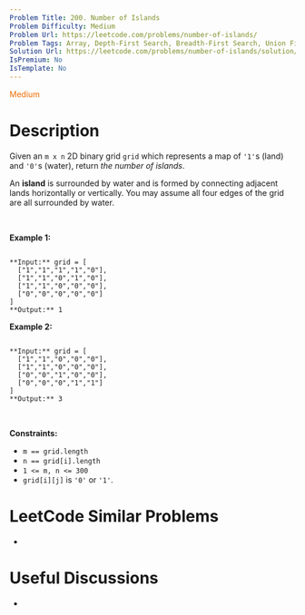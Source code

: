 ```yaml
---
Problem Title: 200. Number of Islands
Problem Difficulty: Medium
Problem Url: https://leetcode.com/problems/number-of-islands/
Problem Tags: Array, Depth-First Search, Breadth-First Search, Union Find, Matrix
Solution Url: https://leetcode.com/problems/number-of-islands/solution/
IsPremium: No
IsTemplate: No
---
```


<span style="color: rgb(239, 108, 0);">Medium</span>

# Description

Given an `m x n` 2D binary grid `grid` which represents a map of `'1'`s (land) and `'0'`s (water), return *the number of islands*.


An **island** is surrounded by water and is formed by connecting adjacent lands horizontally or vertically. You may assume all four edges of the grid are all surrounded by water.


 


**Example 1:**



```

**Input:** grid = [
  ["1","1","1","1","0"],
  ["1","1","0","1","0"],
  ["1","1","0","0","0"],
  ["0","0","0","0","0"]
]
**Output:** 1

```

**Example 2:**



```

**Input:** grid = [
  ["1","1","0","0","0"],
  ["1","1","0","0","0"],
  ["0","0","1","0","0"],
  ["0","0","0","1","1"]
]
**Output:** 3

```

 


**Constraints:**


* `m == grid.length`
* `n == grid[i].length`
* `1 <= m, n <= 300`
* `grid[i][j]` is `'0'` or `'1'`.




# LeetCode Similar Problems

- []()

# Useful Discussions

- []()
